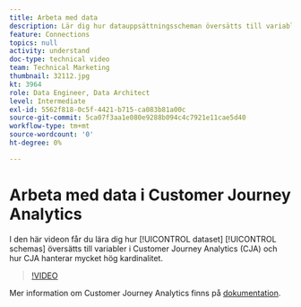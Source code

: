 ```yaml
---
title: Arbeta med data
description: Lär dig hur datauppsättningsscheman översätts till variabler i Adobe Customer Journey Analytics och hur CJA hanterar mycket hög kardinalitet.
feature: Connections
topics: null
activity: understand
doc-type: technical video
team: Technical Marketing
thumbnail: 32112.jpg
kt: 3964
role: Data Engineer, Data Architect
level: Intermediate
exl-id: 5562f818-0c5f-4421-b715-ca083b81a00c
source-git-commit: 5ca07f3aa1e080e9288b094c4c7921e11cae5d40
workflow-type: tm+mt
source-wordcount: '0'
ht-degree: 0%

---
```


# Arbeta med data i Customer Journey Analytics

I den här videon får du lära dig hur [!UICONTROL dataset] [!UICONTROL schemas] översätts till variabler i Customer Journey Analytics (CJA) och hur CJA hanterar mycket hög kardinalitet.

>[!VIDEO](https://video.tv.adobe.com/v/32112/?quality=12)

Mer information om Customer Journey Analytics finns på [dokumentation](https://experienceleague.adobe.com/docs/analytics-platform/using/cja-landing.html).
